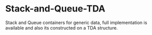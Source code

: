 # Stack-and-Queue-TDA
Stack and Queue containers for generic data, full implementation is available and also its constructed on a TDA structure.
